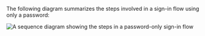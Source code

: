 The following diagram summarizes the steps involved in a sign-in flow using only a password:

<div class="full">

![A sequence diagram showing the steps in a password-only sign-in flow](/img/oie-embedded-sdk/oie-embedded-dotnet-sign-in-pwd-only-flow-diagram.png)

<!--
   Source image: https://www.figma.com/file/YH5Zhzp66kGCglrXQUag2E/%F0%9F%93%8A-Updated-Diagrams-for-Dev-Docs?type=design&node-id=4341-21252&mode=design&t=e5J2RTLV0JkcOFHo-11  oie-embedded-dotnet-sign-in-pwd-only-flow-diagram
-->

</div>
